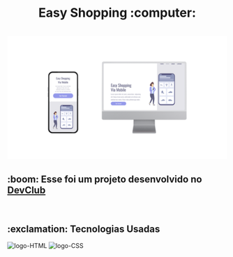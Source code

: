<h1 align="center"> Easy Shopping :computer:</h1>
<br>
<img src="https://github.com/brazyago7/Starting-CSS2/blob/main/img/imgreadme.png?raw=true">
<br>
<h2> :boom: Esse foi um projeto desenvolvido no <a href="https://aulas.devclub.com.br/m/home">DevClub</a></h2>
<br>
<h2>:exclamation: Tecnologias Usadas</h2>
  <img src="https://img.shields.io/badge/HTML5-E34F26.svg?style=for-the-badge&logo=HTML5&logoColor=white" alt="logo-HTML">
  <img src="https://img.shields.io/badge/CSS-663399.svg?style=for-the-badge&logo=CSS&logoColor=white" alt="logo-CSS">
